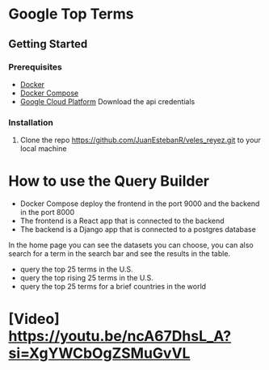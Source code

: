 # Google Top Terms
## Getting Started
### Prerequisites
- [Docker](https://docs.docker.com/get-docker/)
- [Docker Compose](https://docs.docker.com/compose/install/)
- [Google Cloud Platform](https://cloud.google.com/)
Download the api credentials

### Installation
1. Clone the repo https://github.com/JuanEstebanR/veles_reyez.git to your local machine

# How to use the Query Builder
- Docker Compose deploy the frontend  in the port 9000 and the backend in the port 8000
- The frontend is a React app that is connected to the backend
- The backend is a Django app that is connected to a postgres database

In the home page you can see the datasets you can choose, you can also search 
for a term in the search bar and see the results in the table.

- query the top 25 terms in the U.S.
- query the top rising 25 terms in the U.S.
- query the top 25 terms for a brief countries in the world


# [Video] https://youtu.be/ncA67DhsL_A?si=XgYWCbOgZSMuGvVL